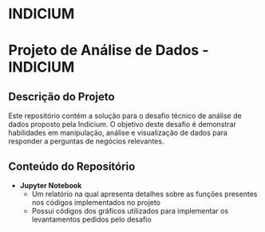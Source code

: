 # INDICIUM
# Projeto de Análise de Dados - INDICIUM

## Descrição do Projeto

Este repositório contém a solução para o desafio técnico de análise de dados proposto pela Indicium. O objetivo deste desafio é demonstrar habilidades em manipulação, análise e visualização de dados para responder a perguntas de negócios relevantes.

## Conteúdo do Repositório

- **Jupyter Notebook**
  - Um relatório na qual apresenta detalhes sobre as funções presentes nos códigos implementados no projeto
  - Possui códigos dos gráficos utilizados para implementar os levantamentos pedidos pelo desafio


